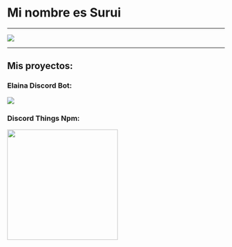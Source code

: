 # Mi nombre es Surui

<hr>
<img src="https://i.imgur.com/WZQLB5q.png">
<hr>

## Mis proyectos: 

### Elaina Discord Bot:
<p>
<a src="https://discord.com/oauth2/authorize?client_id=720509373020897331&scope=bot&permissions=1547693527"><img src="https://cdn.discordapp.com/attachments/827777231803645972/846260286989008957/elaina.png"></a>
</p>

### Discord Things Npm:
<p>
<a href="https://www.npmjs.com/package/dthings-api"><img src="https://cdn.discordapp.com/attachments/814920811190288477/846196959786172487/dthingsblob_4K.png" width="256" height="256"/></a>

